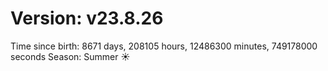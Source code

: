 # Version: v23.8.26
Time since birth: 8671 days, 208105 hours, 12486300 minutes, 749178000 seconds
Season: Summer ☀️
